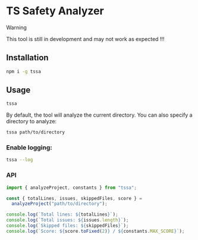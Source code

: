 # TS Safety Analyzer

> [!WARNING]
> This tool is still in development and may not work as expected !!!

## Installation

```bash
npm i -g tssa
```

## Usage

```bash
tssa
```

By default, the tool will analyze the current directory. You can also specify a directory to analyze:

```bash
tssa path/to/directory
```

### Enable logging:

```bash
tssa --log
```

### API

```typescript
import { analyzeProject, constants } from "tssa";

const { totalLines, issues, skippedFiles, score } =
  analyzeProject("path/to/directory");

console.log(`Total lines: ${totalLines}`);
console.log(`Total issues: ${issues.length}`);
console.log(`Skipped files: ${skippedFiles}`);
console.log(`Score: ${score.toFixed(2)} / ${constants.MAX_SCORE}`);
```

